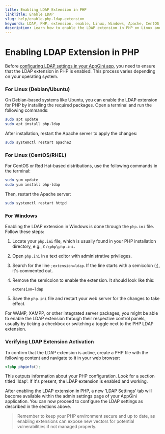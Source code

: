 ```yaml
---
title: Enabling LDAP Extension in PHP
linkTitle: Enable LDAP
slug: help/enable-php-ldap-extension
keywords: LDAP, PHP, extension, enable, Linux, Windows, Apache, CentOS, Ubuntu, Debian, Red Hat, RHEL
description: Learn how to enable the LDAP extension in PHP on Linux and Windows systems to configure LDAP settings in your AppGini app.
---
```


# Enabling LDAP Extension in PHP

Before [configuring LDAP settings in your AppGini app](/appgini/help/ldap-authentication/), you need to ensure that the LDAP extension in PHP is enabled. This process varies depending on your operating system.

### For Linux (Debian/Ubuntu)

On Debian-based systems like Ubuntu, you can enable the LDAP extension for PHP by installing the required packages. Open a terminal and run the following commands:

```bash
sudo apt update
sudo apt install php-ldap
```

After installation, restart the Apache server to apply the changes:

```bash
sudo systemctl restart apache2
```

### For Linux (CentOS/RHEL)

For CentOS or Red Hat-based distributions, use the following commands in the terminal:

```bash
sudo yum update
sudo yum install php-ldap
```

Then, restart the Apache server:

```bash
sudo systemctl restart httpd
```

### For Windows

Enabling the LDAP extension in Windows is done through the `php.ini` file. Follow these steps:

1.  Locate your `php.ini` file, which is usually found in your PHP installation directory, e.g., `C:\php\php.ini`.
2.  Open `php.ini` in a text editor with administrative privileges.
3.  Search for the line `;extension=ldap`. If the line starts with a semicolon (;), it's commented out.
4.  Remove the semicolon to enable the extension. It should look like this:
    
    ```
    extension=ldap
    ```
    
5.  Save the `php.ini` file and restart your web server for the changes to take effect.

For WAMP, XAMPP, or other integrated server packages, you might be able to enable the LDAP extension through their respective control panels, usually by ticking a checkbox or switching a toggle next to the PHP LDAP extension.

### Verifying LDAP Extension Activation

To confirm that the LDAP extension is active, create a PHP file with the following content and navigate to it in your web browser:

```php
<?php phpinfo();
```

This outputs information about your PHP configuration. Look for a section titled 'ldap'. If it's present, the LDAP extension is enabled and working.

After enabling the LDAP extension in PHP, a new 'LDAP Settings' tab will become available within the admin settings page of your AppGini application. You can now proceed to configure the LDAP settings as described in the sections above.

> Remember to keep your PHP environment secure and up to date, as enabling extensions can expose new vectors for potential vulnerabilities if not managed properly.

